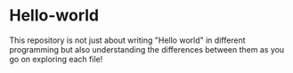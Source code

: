 # Hello-world
This repository is not just about writing "Hello world" in different programming but also understanding the differences between them as you go on exploring each file!
